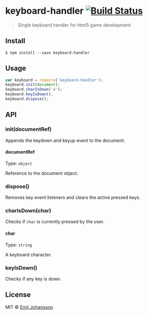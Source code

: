 # keyboard-handler [![Build Status](https://travis-ci.org/emiljohansson/keyboard-handler.svg?branch=master)](https://travis-ci.org/emiljohansson/keyboard-handler)

> Single keyboard handler for html5 game development.

## Install

```
$ npm install --save keyboard-handler
```

## Usage

```js
var keyboard = require('keyboard-handler');
keyboard.init(document);
keyboard.charIsDown('e');
keyboard.keyIsDown();
keyboard.dispose();
```

## API

### init(documentRef)

Appends the keydown and keyup event to the document.

#### documentRef

Type: `object`

Reference to the document object.

### dispose()

Removes key event listeners and clears the active pressed keys.

### charIsDown(char)

Checks if `char` is currently pressed by the user.

#### char

Type: `string`

A keyboard character.

### keyIsDown()

Checks if any key is down.

## License

MIT © [Emil Johansson](http://emiljohansson.se)
